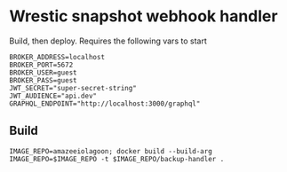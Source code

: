 # Wrestic snapshot webhook handler

Build, then deploy. Requires the following vars to start

```
BROKER_ADDRESS=localhost
BROKER_PORT=5672
BROKER_USER=guest
BROKER_PASS=guest
JWT_SECRET="super-secret-string"
JWT_AUDIENCE="api.dev"
GRAPHQL_ENDPOINT="http://localhost:3000/graphql"
```

## Build

```
IMAGE_REPO=amazeeiolagoon; docker build --build-arg IMAGE_REPO=$IMAGE_REPO -t $IMAGE_REPO/backup-handler .
```